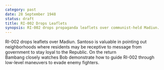 ```yaml
---
category: past
date: 28 September 1948
status: draft
title: RI-002 Drops Leaflets
synopsis: RI-002 drops propaganda leaflets over communist-held Madiun. 
---
```


RI-002 drops leaflets over Madiun. Santoso is
valuable in pointing out neighborhoods where residents may be receptive
to message from government to stay loyal to the Republic. On the return  
Bambang closely watches Bob demonstrate how to guide RI-002 through low-level
maneuvers to evade enemy fighters.
